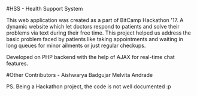 #HSS - Health Support System
 
This web application was created as a part of BitCamp Hackathon '17.
A dynamic website which let doctors respond to patients and solve their problems via text during their free time. This project helped us address the basic problem faced by patients like taking appointments and waiting in long queues for minor ailments or just regular checkups.

Developed on PHP backend with the help of AJAX for real-time chat features.

#Other Contributors -
 Aishwarya Badgujar
 Melvita Andrade
 
PS. Being a Hackathon project, the code is not well documented :p

